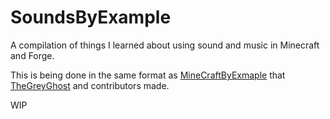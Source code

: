 # SoundsByExample
A compilation of things I learned about using sound and music in Minecraft and Forge.

This is being done in the same format as [MineCraftByExmaple](https://github.com/TheGreyGhost/MinecraftByExample) that [TheGreyGhost](https://github.com/TheGreyGhost) and contributors made.

WIP
